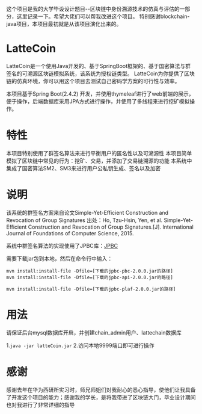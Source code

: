 这个项目是我的大学毕设设计题目--区块链中身份溯源技术的仿真与评估的一部分，这里记录一下。希望大佬们可以帮我改进这个项目。 特别感谢blockchain-java项目，本项目最初就是从该项目演化出来的。

LatteCoin
===
LatteCoin是一个使用Java开发的、基于SpringBoot框架的、基于国密算法与群签名的可溯源区块链模拟系统，该系统为授权链类型。 LatteCoin为你提供了区块链的仿真环境，你可以用这个项目去测试自己密码学方案的可行性与效率。

本项目基于Spring Boot(2.4.2) 开发，并使用thymeleaf进行了web前端的展示，便于操作，后端数据库采用JPA方式进行操作，并使用了多线程来进行挖矿模拟操作。

特性
===
本项目特别使用了群签名算法来进行平衡用户的匿名性以及可溯源性
本项目简单模拟了区块链中常见的行为：挖矿、交易，并添加了交易链溯源的功能
本系统中集成了国密算法SM2、SM3来进行用户公私钥生成、签名以及加密

说明
===
该系统的群签名方案来自论文Simple-Yet-Efficient Construction and Revocation of Group Signatures 出处：Ho, Tzu-Hsin, Yen, et al.
Simple-Yet-Efficient Construction and Revocation of Group Signatures.[J]. International Journal of Foundations of
Computer Science, 2015.

系统中群签名算法的实现使用了JPBC库：[JPBC](http://gas.dia.unisa.it/projects/jpbc/index.html#.YLtWSL7itEZ)

需要下载jar包到本地，然后在命令行中输入：
```
mvn install:install-file -Dfile=[下载的jpbc-pbc-2.0.0.jar的路径]
mvn install:install-file -Dfile=[下载的jpbc-api-2.0.0.jar的路径]

mvn install:install-file -Dfile=[下载的jpbc-plaf-2.0.0.jar的路径]

```


用法
===
请保证后台mysql数据库开启，并创建chain_admin用户、lattechain数据库

1.`java -jar latteCoin.jar`
2.访问本地9999端口即可进行操作

感谢
===
感谢去年在华为西研所实习时，师兄师姐们对我耐心的悉心指导，使他们让我具备了开发这个项目的能力；感谢我的学长，是将我带进了区块链大门，毕业设计期间也对我进行了非常详细的指导